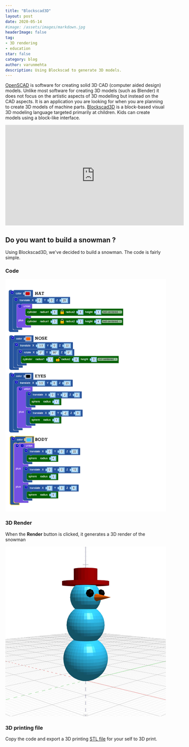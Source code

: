 ```yaml
---
title: "Blockscad3D"
layout: post
date: 2020-05-14
#image: /assets/images/markdown.jpg
headerImage: false
tag:
- 3D rendering
- education
star: false
category: blog
author: varunmehta
description: Using Blockscad to generate 3D models.
---
```


[OpenSCAD](http://www.openscad.org/index.html) is software for creating solid 3D CAD (computer aided design) models. Unlike most software for creating 3D models (such as Blender) it does not focus on the artistic aspects of 3D modelling but instead on the CAD aspects. It is an application you are looking for when you are planning to create 3D models of machine parts. [Blockscad3D](https://www.blockscad3d.com/editor/) is a block-based visual 3D modeling language targeted primarily at children. Kids can create models using a block-like interface.

<div class="embed-responsive embed-responsive-4by3">
  <iframe width="560" height="315" src="https://www.youtube-nocookie.com/embed/5RNKVn7lijM" frameborder="0" allow="accelerometer; autoplay; encrypted-media; gyroscope; picture-in-picture" allowfullscreen></iframe>
</div>

## Do you want to build a snowman ?

Using Blockscad3D, we've decided to build a snowman. The code is fairly simple.

### Code
![snowman](/assets/images/posts/blockscad/snowman_code.jpg)


### 3D Render
When the **Render** button is clicked, it generates a 3D render of the snowman

![snowman render](/assets/images/posts/blockscad/snowman_render.jpg)

### 3D printing file

Copy the code and export a 3D printing [STL file](https://en.wikipedia.org/wiki/STL_(file_format)) for your self to 3D print.

